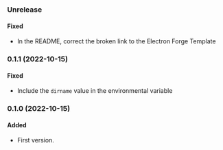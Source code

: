 ### Unrelease

#### Fixed

- In the README, correct the broken link to the Electron Forge Template

### 0.1.1 (2022-10-15)

#### Fixed

- Include the `dirname` value in the environmental variable

### 0.1.0 (2022-10-15)

#### Added

- First version.
